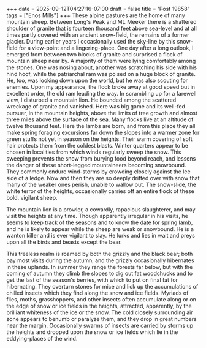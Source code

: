 +++
date = 2025-09-12T04:27:16-07:00
draft = false
title = 'Post 19858'
tags = ["Enos Mills"]
+++
These alpine pastures are the home of many mountain sheep. Between Long's Peak and Mt. Meeker there is a shattered shoulder of granite that is fourteen thousand feet above sea-level and at all times partly covered with an ancient snow-field, the remains of a former glacier. During earlier years I occasionally used the sky-line by this snow-field for a view-point and a lingering-place. One day after a long outlook, I emerged from between two blocks of granite and surprised a flock of mountain sheep near by. A majority of them were lying comfortably among the stones. One was nosing about, another was scratching his side with his hind hoof, while the patriarchal ram was poised on a huge block of granite. He, too, was looking down upon the world, but he was also scouting for enemies. Upon my appearance, the flock broke away at good speed but in excellent order, the old ram leading the way. In scrambling up for a farewell view, I disturbed a mountain lion. He bounded among the scattered wreckage of granite and vanished. Here was big game and its well-fed pursuer, in the mountain heights, above the limits of tree growth and almost three miles above the surface of the sea. Many flocks live at an altitude of twelve thousand feet. Here the lambs are born, and from this place they all make spring foraging excursions far down the slopes into a warmer zone for green stuffs not yet in season on the heights. Their warm covering of soft hair protects them from the coldest blasts. Winter quarters appear to be chosen in localities from which winds regularly sweep the snow. This sweeping prevents the snow from burying food beyond reach, and lessens the danger of these short-legged mountaineers becoming snowbound. They commonly endure wind-storms by crowding closely against the lee side of a ledge. Now and then they are so deeply drifted over with snow that many of the weaker ones perish, unable to wallow out. The snow-slide, the white terror of the heights, occasionally carries off an entire flock of these bold, vigilant sheep.

The mountain lion is a prowler, a cowardly, rapacious slaughterer, and may visit the heights at any time. Though apparently irregular in his visits, he seems to keep track of the seasons and to know the date for spring lamb, and he is likely to appear while the sheep are weak or snowbound. He is a wanton killer and is ever vigilant to slay. He lurks and lies in wait and preys upon all the birds and beasts except the bear.

This treeless realm is roamed by both the grizzly and the black bear; both pay most visits during the autumn, and the grizzly occasionally hibernates in these uplands. In summer they range the forests far below, but with the coming of autumn they climb the slopes to dig out fat woodchucks and to get the last of the season's berries, with which to put on final fat for hibernating. They overturn stones for mice and lick up the accumulations of chilled insects which they find along the snow and ice fields. Myriads of flies, moths, grasshoppers, and other insects often accumulate along or on the edge of snow or ice fields in the heights, attracted, apparently, by the brilliant whiteness of the ice or the snow. The cold closely surrounding air zone appears to benumb or paralyze them, and they drop in great numbers near the margin. Occasionally swarms of insects are carried by storms up the heights and dropped upon the snow or ice fields which lie in the eddying-places of the wind.
